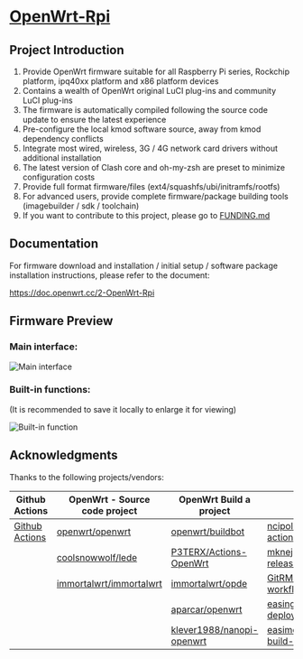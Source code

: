 # [OpenWrt-Rpi](https://github.com/SuLingGG/OpenWrt-Rpi)

## Project Introduction

1. Provide OpenWrt firmware suitable for all Raspberry Pi series, Rockchip platform, ipq40xx platform and x86 platform devices
2. Contains a wealth of OpenWrt original LuCI plug-ins and community LuCI plug-ins
3. The firmware is automatically compiled following the source code update to ensure the latest experience
4. Pre-configure the local kmod software source, away from kmod dependency conflicts
5. Integrate most wired, wireless, 3G / 4G network card drivers without additional installation
6. The latest version of Clash core and oh-my-zsh are preset to minimize configuration costs
7. Provide full format firmware/files (ext4/squashfs/ubi/initramfs/rootfs)
8. For advanced users, provide complete firmware/package building tools (imagebuilder / sdk / toolchain)
9. If you want to contribute to this project, please go to [FUNDING.md](https://github.com/SuLingGG/OpenWrt-Mini/blob/main/FUNDING.md)

## Documentation

For firmware download and installation / initial setup / software package installation instructions, please refer to the document:

<https://doc.openwrt.cc/2-OpenWrt-Rpi>

## Firmware Preview

### Main interface:

![Main interface](https://ae05.alicdn.com/kf/H6814822fa93d4246837bea1edcec6d23j.png)

### Built-in functions:

(It is recommended to save it locally to enlarge it for viewing)

![Built-in function](https://ae02.alicdn.com/kf/Hf29f2d94339d4188bbdde7f3131b500af.png)

## Acknowledgments

Thanks to the following projects/vendors:

| Github Actions                                        | OpenWrt - Source code project                                | OpenWrt Build a project                                             | Action | Project                                      |
| ----------------------------------------------------- | ------------------------------------------------------------ | ------------------------------------------------------------ | ------------------------------------------------------------ | ---------------------------------------- |
| [Github Actions](https://github.com/features/actions) | [openwrt/openwrt](https://github.com/openwrt/openwrt/)       | [openwrt/buildbot](https://git.openwrt.org/?p=buildbot.git;a=summary) | [ncipollo/release-action](https://github.com/ncipollo/release-action) | [Acloud](https://acloud.net/)            |
|                                                       | [coolsnowwolf/lede](https://github.com/coolsnowwolf/lede)    | [P3TERX/Actions-OpenWrt](https://github.com/P3TERX/Actions-OpenWrt) | [mknejp/delete-release-assets](https://github.com/mknejp/delete-release-assets) | [Cloudflare](https://www.cloudflare.com) |
|                                                       | [immortalwrt/immortalwrt](https://github.com/immortalwrt/immortalwrt) | [immortalwrt/opde](https://github.com/immortalwrt/opde)      | [GitRML/delete-workflow-runs](https://github.com/GitRML/delete-workflow-runs) | [BackBlaze](https://www.backblaze.com/)  |
|                                                       |                                                              | [aparcar/openwrt](https://github.com/aparcar/openwrt)        | [easingthemes/ssh-deploy](https://github.com/easingthemes/ssh-deploy) | [HostHatch](https://hosthatch.com/)      |
|                                                       |                                                              | [klever1988/nanopi-openwrt](https://github.com/klever1988/nanopi-openwrt) | [easimon/maximize-build-space](https://github.com/easimon/maximize-build-space) |                                          |

